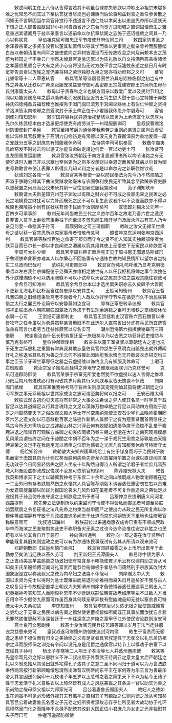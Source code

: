 <!-- { "loadSidebar": true } -->
　　敕朕闻明主在上凡侍从皆得言若其不明虽台谏亦失职朕以冲眇丕承祖宗未堪多难之忧常恐不闻其过下至执艺犹当尽规岂必谏臣而后论事矧兹封驳之重任参黄散之间知无不言职固当尔具官孙觉行不违道言不违仁处以孝闻出以忠显先帝所以遗朕天下谓之正人屡告嘉猷固非小补间自西省迁之东台而觉方进阳城之直词固懐萧生之雅意重违其请阅月于兹卒采羣言以遂前命以尔抗章伏阁之志施于还诏批敕之间其一乃心以称朕意
　　皇伯祖克愉可赠忠正军节度使开府仪同三司
　　敕国家防累圣之余泽眷宗室之多贤虽设官以董其私置傅以导其学而重以吏事责之懿亲青衿而服簪缨白首以奉朝请虽有间平之盛徳歆向之异材皆湮没而无传故叹息之何及尚赖本支之茂蔚为邦国之华不幸云亡恻然永悼具官克愉忠厚以为质礼敬以自文持满矜髙盖得诸侯之孝履信思顺合于大有之贤小心自将没齿无过方朕不言之际遽兹永逝之悲日月有时窀穸告具贲以旌旄之宠仍兼将相之荣岂独慰九泉之思亦将劝庶邦之义可
　　蕃官兀埿常等十二人覃恩转官
　　敕具官某等错居吾圉世济其忠矧兹临御之初岂有中外之异各从迁秩以广异恩祗服宠灵益坚守御可髙密郡王宗晟建安郡王宗绰所生母孙氏封康国太夫人
　　敕母以子贵春秋之义也朕方因亲以教爱广爱以及民封节妇之闾以劝能贤赐髙年之爵以助养老而况属籍至近贤王笃生欲大慰于慈心宜特推于异数孙氏四徳纯备五福荐臻岂惟擢秀于闺门固巳流芳于宫阃举觞坐上有伯仁仲智之贤持节洛滨皆汝南琅琊之贵爰改封于乐土俾正位于小君服我休恩介尔眉寿可
　　客省副使刘琯知恩州
　　敕军国异容兵民异道治戎整旅以鸷勇为上承流宣化以忠厚为先尔久练武经本由才选屡更烦使克有成劳试于一州祗服朕训可
　　皇叔叔曹赠洺州防御使封广平侯
　　敕官至持节爵为通侯非我勲劳之臣则必亲贤之属岂云虚受维以饰终具官叔曹生于髙明力自修饬克有常德以没元身乃眷衡漳夙为重地爰假一麾之宠就分五等之封庶其有知服我休命可
　　左侍禁李司可供奉官
　　敕蠢尔裔夷凭崄窃发不时讨击何以惩艾尔能奋命破走靖边何爱一官以劝吏士可
　　张汝贤可直龙图阁发运副使
　　敕具官张汝贤朝廷于南方复置都漕者所以均节诸路之有无使岁课时入而巳非以求赢也至俗吏为之则多收羡财以幸恩宠而民受其病以尔昔为御史号称敢言奉使江表罪人斯得庶几知义利之分者是以命尔宠之新职往惟钦哉
　　狄谘刘定各降一官
　　敕具官某等奉使一路以防民奉法为先今乃不然烦酷之声溢于朕聴公肆其下曲法受赇收聚毫末与农圃争利使民无所致其忿至欲贼杀官吏朕以更赦置之闲局而公议未厌其削一官往思厥愆服我寛政可
　　范子渊知峡州
　　敕朝请大夫新差知兖州范子渊汝以有限之财兴必不可成之役驱无辜之民置之必死之地横费之财犹可以力补而既死之民不可以复生此议者所以不汝置而朕亦不得以赦原也夷陵虽小尚有民社朕有愧于民而于汝则厚矣可
　　宣徳郎刘锡永父元年一百四岁可承事郎
　　敕刘元年尚齿教民三代之义咨尔百年之故老乃吾六世之遗民自非吉人莫享上寿张苍事秦柱下而至汉孝景思邈生隋开皇而及唐永淳古有其人乃今亲见何爱一命慰其子孙可
　　叔颇男旼之可三班借职
　　敕旼之汝父无禄早世缘母之请以获一官其思所以克家事母者惟敬毋怠可
　　鲍耆年京东运判张峋京西运判
　　敕具官某等朕惟百姓之命寄于郡县而守令之贤不能人知其实独赖部使者为朕耳目而巳尔长一郡以才良闻进之漕属以究其用其使上无惰吏下无寃民以称朕意可
　　李周可太仆少卿
　　敕具官李周仆臣正厥后克正见于周书思无邪思马斯臧形于鲁颂朕命此职亦难其人以尔秉心不回临事有守通练世故灼知民情所以望尔者岂特车工马政而巳哉可
　　范纯礼可吏部郎中
　　敕具官范纯礼呜呼维乃显考克明徳秉哲以左右我仁宗俾配徳于尧舜天亦维相之使世有人以任我枢机将帅之事今汝独在外计朕惟瑚琏不可以防用骥騄不可以小试命以天官之属其少进之益观其能往钦哉可
　　余希旦可知潍州
　　敕具官余希旦尔本以才选坐累失职亦云久矣肆予大眚罔不更新北海名邦民朴而富往务忠厚以安其生可
　　王晳可知衞州
　　敕具官王晳凡我四朝之旧经徳秉哲笃老不衰者今几人哉以尔好学守节名在循吏而久不治民朕甚惜之太行之麓民朴讼简守以安静莫如汝宜可
　　郭祥正覃恩转承议郎
　　敕具官郭祥正朕丕承六朝陈锡四国覃及方外浃于有生矧余通籍之臣可无増秩之宠祗服休命永肩一心可
　　王崇拯可遥郡刺史
　　敕具官王崇拯刺史汉官秩六百石魏晋以来皆牧守之任今虽以为勇爵然非亲贤勲旧不在此选尔入直禁省出分虎符兵民所宜选寄滋重有司言尔累劳当迁益修厥官以应名实可
　　潮州澄海第六指挥使谢皋可三班借职
　　敕谢皋汝自什伍长积劳累迁至一旅极矣今乃以去恶之功获补武吏惟防与慎乃克有终可
　　皇伯仲郃赠使相
　　敕亲亲以藩王室贤贤以尊朝廷古之道也况于死生之际恩礼之重国有常典我其敢忘皇伯具官仲郃生于髙明克自祗畏出就外傅闻好礼之称退省其私有为善之乐云何不淑罹此闵凶慰我永懐岂无异数衮衣赤舄宠均三事之臣玉节牙璋坐享専征之器岂云虚授维以饰终庶几有知服我休命可
　　士暇可右班殿直
　　敕汝宗室子始名而禄得之非艰守之惟艰祗服朕训乃克终誉可
　　克巩可遥郡防御使
　　敕具官某朕于宗室无所爱也然犹不欲虚授以速人言得之惟艰乃罔后悔凡有进秩必付有司攷其岁月察其行义则朕与汝皆无愧岂不休哉
　　刘奭阁门祗候
　　敕具官某惟我神考笃于将帅生则厚其宠死则恤其孤将使识朝廷之仪习军旅之事无忝厥祖以世其家成汝之志可谓至矣将何以报之可
　　王安石赠太傅
　　敕朕式观古初灼见天意将有非常之大事必生希世之异人使其名髙一时学贯千载智足以达其道辩足以行其言瑰玮之文足以藻饰万物卓絶之行足以风动四方用能于期岁之间靡然变天下之俗故观文殿大学士守司空集禧观使王安石少学孔孟晚师瞿耼罔罗六艺之遗文防以巳意糠粃百家之陈迹作新斯人属熈宁之有为冠羣贤而首用信任之笃古今所无方需功业之成遽起山林之兴浮云何有脱屣如遗屡争席于渔樵不乱羣于麋鹿进退之际雍容可观朕方临御之初哀疚罔极乃眷三朝之老邈在大江之南究观规模想见风采岂谓告终之问在予谅闇之中胡不百年为之一涕于戏死生用舎之际孰能违天赠赙哀荣之文岂不在我是用宠以师臣之位蔚为儒者之光庶几有知服我休命可特赠守太傅
　　杨绘知徐州
　　敕朝散大夫知兴国军杨绘士有拙于谋身而巧于治民疎于防患而密于虑国其自为计则过矣而朕何病焉先帝龙兴首擢用尔置之台谏以直谅闻言虽无功效于今日简易轻信失之匪人坐废十年陶然自得诗人所谓岂弟君子者绘庶几焉彭城大邦吾股肱郡政成民悦朕不汝忘可依前官知徐州
　　陈荐赠光禄大夫
　　敕昔我英祖博求天下之士以辅翼我神考于东宫二十余年之间山陵既成人物改谢顾瞻在廷一二臣外罔有存者朕恻然伤之永懐其人具官陈荐刚毅木讷器逺任重密勿左右以责难为爱君周旋藩辅以防民为报国沦丧未几风烈如在虽死者不可复作而追荣之典犹足以宠绥其子孙且使朴忠守道之士知朕意之所予者可
　　吕穆仲京东提刑唐义问河北西路提刑
　　敕先帝立法更制所以约束监司守令使不得营私而害民者可谓至矣朕始罢赋泉之令复征徭之法凡先帝之约束当益申而严之使出力从政之民无所复病以尔穆仲等或端静有守敏于为政或直谅多闻志于仕道而京东河朔皆天下重地也往脩厥官称朕意焉可
　　沈叔通知海州
　　敕朕嗣位以来通商惠农施舎已责有不顺成荒政毕举而海滨之民羣聚剽掠此吏不称职备灾无素之过也今选命汝惟往安之非胜之也民苟有以生矣其肯自弃于恶可
　　孙向保州通判
　　敕孙向一郡之寄在汝守贰察奸举能既复其旧矣则达政之吏可以有为尔通练民事既试有劳其从所请以观来效可
　　邓辟朝散郎【监邕州慎门金坑】
　　敕具官邓辟瘴雾之乡上币所出累年于此勤亦至矣法当迁秩以荅久劳可
　　荆王新妇王氏潭国夫人
　　敕易称中馈为家人之正吉诗美羔羊盖鹊巢之功致妇徳有常含章不曜能使君子乐且有仪则内助之贤从可知矣王氏早服师傅习闻诗礼富贵而能恭俭俯仰极于孝慈令问蔼然刑于宗族其改封大国象服是宜以称我叔父之徳为内命妇之法岂不休哉可
　　刘庠赠太中大夫
　　敕国以求贤为先士以得时为急士既难进而易退时亦难得而易失日月逝矣岁不我与古人之叹复见于今故枢密直学士朝议大夫知渭州刘庠才备徳博器逺任重逮事三朝出入二纪英祖神考实知其人而刚毅朴忠率不少贬肆朕嗣位畴咨故老如庠等辈不过数人方当召用命不少假使九原而可作虽百身其何赎宠章异数有慰幽魂虽知无益以塞余哀可特赠太中大夫余如故
　　李琮知吉州
　　敕具官李琮汝以久逺无根之赋使畏威懐赏之吏均之于无辜之民民以病告闻之惕然使吏覆视皆如所闻既正其事矣而汝犹自言若无罪然朕惟更赦不汝深咎迁于一州往深念之庐陵之富甲于江外使民安汝朕则汝安可
　　髙士良可文思副使
　　敕髙士良汝阅习民兵技艺超等课以岁月于法当迁往服宠灵益思来效可
　　皇叔叔遂可赠懐州防御使追封河内侯
　　敕生于富贵而无骄逸之患终于禄位而有归全之美始终之义有足贤者具官叔遂性于忠孝文以礼乐盖防祖宗之泽而服师保之训克有令问以没元身是用爵之通侯官以持节上以惇劝于宗室下以宠绥其子孙可
　　杨王子孝骞等二人荆王子孝治等七人并逺州圑练使
　　敕某等先皇帝笃兄弟之好以恩胜义不许二叔出居于外葢武王待周召之意太皇太后严朝廷之礼以义制恩始从其请出就外宅得孔子逺其子之意二圣不同同归于道可以为万世法朕奉侍两宫按行新第顾瞻懐思潸然出涕昔汉明帝问东平王在家何等为乐王言为善最乐帝大其言因送列侯印十九枚诸子年五岁以上悉帯之着之简策天下不以为私今王诸子性于忠爱渐于礼义自胜衣以上颀然皆有成人之风朕甚嘉之其各进一官以助其为善之乐尚勉之哉毋忝父祖以为邦家光可
　　吕公着妻鲁氏赠国夫人
　　敕妇人之徳如玉在渊虽不可见必形诸外视其夫有羔羊之直相其子有麟趾之仁则内徳之茂从可知矣具官吕公着故妻鲁氏名臣之子元老之妇所资者深故志存乎仁所见者大故动协于礼环佩穆然闺门化之而降年不永禄不配徳其改封大国正位小君庶几为女史之光非独慰其夫子而巳可
　　仲暹可遥郡防御使
